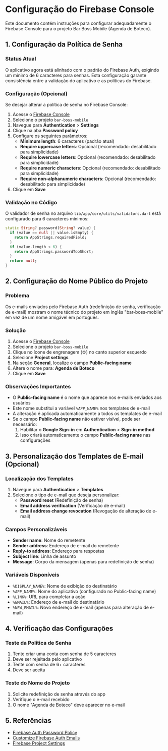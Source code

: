 # Configuração do Firebase Console

Este documento contém instruções para configurar adequadamente o Firebase Console para o projeto Bar Boss Mobile (Agenda de Boteco).

## 1. Configuração da Política de Senha

### Status Atual
O aplicativo agora está alinhado com o padrão do Firebase Auth, exigindo um mínimo de 6 caracteres para senhas. Esta configuração garante consistência entre a validação do aplicativo e as políticas do Firebase.

### Configuração (Opcional)
Se desejar alterar a política de senha no Firebase Console:
1. Acesse o [Firebase Console](https://console.firebase.google.com/)
2. Selecione o projeto `bar-boss-mobile`
3. Navegue para **Authentication** > **Settings**
4. Clique na aba **Password policy**
5. Configure os seguintes parâmetros:
   - **Minimum length**: 6 caracteres (padrão atual)
   - **Require uppercase letters**: Opcional (recomendado: desabilitado para simplicidade)
   - **Require lowercase letters**: Opcional (recomendado: desabilitado para simplicidade)
   - **Require numeric characters**: Opcional (recomendado: desabilitado para simplicidade)
   - **Require non-alphanumeric characters**: Opcional (recomendado: desabilitado para simplicidade)
6. Clique em **Save**

### Validação no Código
O validador de senha no arquivo `lib/app/core/utils/validators.dart` está configurado para 6 caracteres mínimos:

```dart
static String? password(String? value) {
  if (value == null || value.isEmpty) {
    return AppStrings.requiredField;
  }
  if (value.length < 6) {
    return AppStrings.passwordTooShort;
  }
  return null;
}
```

## 2. Configuração do Nome Público do Projeto

### Problema
Os e-mails enviados pelo Firebase Auth (redefinição de senha, verificação de e-mail) mostram o nome técnico do projeto em inglês "bar-boss-mobile" em vez de um nome amigável em português.

### Solução
1. Acesse o [Firebase Console](https://console.firebase.google.com/)
2. Selecione o projeto `bar-boss-mobile`
3. Clique no ícone de engrenagem (⚙️) no canto superior esquerdo
4. Selecione **Project settings**
5. Na seção **General**, localize o campo **Public-facing name**
6. Altere o nome para: **Agenda de Boteco**
7. Clique em **Save**

### Observações Importantes
- O **Public-facing name** é o nome que aparece nos e-mails enviados aos usuários
- Este nome substitui a variável `%APP_NAME%` nos templates de e-mail
- A alteração é aplicada automaticamente a todos os templates de e-mail
- Se o campo **Public-facing name** não estiver visível, pode ser necessário:
  1. Habilitar o **Google Sign-in** em **Authentication** > **Sign-in method**
  2. Isso criará automaticamente o campo **Public-facing name** nas configurações

## 3. Personalização dos Templates de E-mail (Opcional)

### Localização dos Templates
1. Navegue para **Authentication** > **Templates**
2. Selecione o tipo de e-mail que deseja personalizar:
   - **Password reset** (Redefinição de senha)
   - **Email address verification** (Verificação de e-mail)
   - **Email address change revocation** (Revogação de alteração de e-mail)

### Campos Personalizáveis
- **Sender name**: Nome do remetente
- **Sender address**: Endereço de e-mail do remetente
- **Reply-to address**: Endereço para respostas
- **Subject line**: Linha de assunto
- **Message**: Corpo da mensagem (apenas para redefinição de senha)

### Variáveis Disponíveis
- `%DISPLAY_NAME%`: Nome de exibição do destinatário
- `%APP_NAME%`: Nome do aplicativo (configurado no Public-facing name)
- `%LINK%`: URL para completar a ação
- `%EMAIL%`: Endereço de e-mail do destinatário
- `%NEW_EMAIL%`: Novo endereço de e-mail (apenas para alteração de e-mail)

## 4. Verificação das Configurações

### Teste da Política de Senha
1. Tente criar uma conta com senha de 5 caracteres
2. Deve ser rejeitada pelo aplicativo
3. Tente com senha de 6+ caracteres
4. Deve ser aceita

### Teste do Nome do Projeto
1. Solicite redefinição de senha através do app
2. Verifique o e-mail recebido
3. O nome "Agenda de Boteco" deve aparecer no e-mail

## 5. Referências

- [Firebase Auth Password Policy](https://firebase.google.com/docs/auth/admin/manage-users#set_password_policy)
- [Customize Firebase Auth Emails](https://support.google.com/firebase/answer/7000714)
- [Firebase Project Settings](https://support.google.com/firebase/answer/9137752)